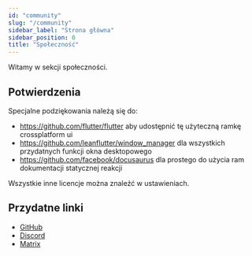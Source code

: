 ```yaml
---
id: "community"
slug: "/community"
sidebar_label: "Strona główna"
sidebar_position: 0
title: "Społeczność"
---
```


Witamy w sekcji społeczności.

## Potwierdzenia

Specjalne podziękowania należą się do:

* <https://github.com/flutter/flutter> aby udostępnić tę użyteczną ramkę crossplatform ui
* <https://github.com/leanflutter/window_manager> dla wszystkich przydatnych funkcji okna desktopowego
* <https://github.com/facebook/docusaurus> dla prostego do użycia ram dokumentacji statycznej reakcji

Wszystkie inne licencje można znaleźć w ustawieniach.

## Przydatne linki

* [GitHub](https://github.com/LinwoodCloud/Butterfly)
* [Discord](https://go.linwood.dev/discord)
* [Matrix](https://go.linwood.dev/matrix)
